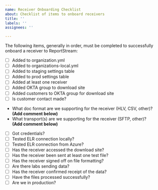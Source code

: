 ```yaml
---
name: Receiver Onboarding Checklist
about: Checklist of items to onboard receivers
title: ''
labels: ''
assignees: ''

---
```


The following items, generally in order, must be completed to successfully onboard a receiver to ReportStream:

* [ ] Added to organization.yml
* [ ] Added to organizations-local.yml
* [ ] Added to staging settings table
* [ ] Added to prod settings table
* [ ] Added at least one receiver
* [ ] Added OKTA group to download site
* [ ] Added customers to OKTA group for download site
* [ ] Is customer contact made?
* What doc format are we supporting for the receiver (HLV, CSV, other)? **(Add comment below)**
* What transport(s) are we supporting for the receiver (SFTP, other)? **(Add comment below)**
* [ ]  Got credentials?
* [ ] Tested ELR connection locally?
* [ ] Tested ELR connection from Azure?
* [ ] Has the receiver accessed the download site?
* [ ] Has the receiver been sent at least one test file?
* [ ] Has the receiver signed off on file formatting?
* [ ] Are there labs sending data?
* [ ] Has the receiver confirmed receipt of the data?
* [ ] Have the files processed successfully?
* [ ] Are we in production?

